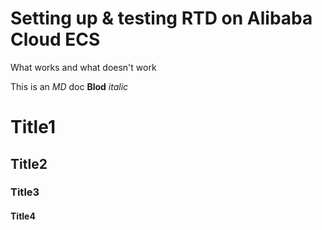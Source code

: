 # Setting up & testing RTD on Alibaba Cloud ECS
What works and what doesn't work

This is an *MD* doc
**Blod** *italic*
# Title1
## Title2
### Title3
#### Title4
